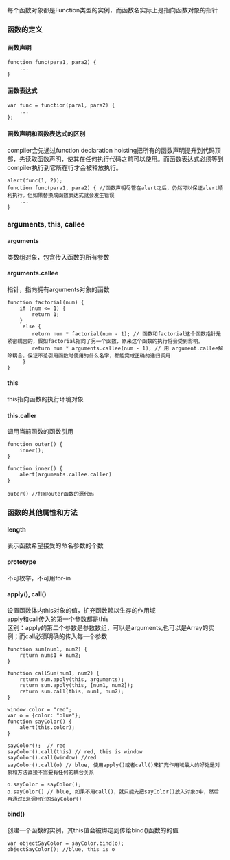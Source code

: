每个函数对象都是Function类型的实例，而函数名实际上是指向函数对象的指针    
### 函数的定义  
#### 函数声明  
```  
function func(para1, para2) {
	...
}  
```  
#### 函数表达式  
```  
var func = function(para1, para2) {
	...
};
```   
#### 函数声明和函数表达式的区别  
compiler会先通过function declaration hoisting把所有的函数声明提升到代码顶部，先读取函数声明，使其在任何执行代码之前可以使用。而函数表达式必须等到compiler执行到它所在行才会被释放执行。     
```   
alert(func(1, 2));
function func(para1, para2) { //函数声明尽管在alert之后，仍然可以保证alert顺利执行。但如果替换成函数表达式就会发生错误 
	...
}
```   

### arguments, this, callee   
#### arguments   
类数组对象，包含传入函数的所有参数   
#### arguments.callee  
指针，指向拥有arguments对象的函数
```   
function factorial(num) {
	if (num <= 1) {
		return 1;
	}
	 else {
	 	return num * factorial(num - 1); // 函数和factorial这个函数指针是紧密耦合的，假如factorial指向了另一个函数，原来这个函数的执行将会受到影响。
	 	return num * arguments.callee(num - 1); // 用 argument.callee解除耦合，保证不论引用函数时使用的什么名字，都能完成正确的递归调用  
	 }
}
```   
#### this   
this指向函数的执行环境对象   
#### this.caller   
调用当前函数的函数引用  
```   
function outer() {
	inner();
}

function inner() {
	alert(arguments.callee.caller) 
}

outer() //打印outer函数的源代码  
```   
### 函数的其他属性和方法  
#### length  
表示函数希望接受的命名参数的个数  
#### prototype   
不可枚举，不可用for-in  
#### apply(), call()  
设置函数体内this对象的值，扩充函数赖以生存的作用域  
apply和call传入的第一个参数都是this  
区别：apply的第二个参数是参数数组，可以是arguments,也可以是Array的实例；而call必须明确的传入每一个参数   
```   
function sum(num1, num2) {
	return nums1 + num2;
}

function callSum(num1, num2) {
	return sum.apply(this, arguments);
	return sum.apply(this, [num1, num2]);
	return sum.call(this, num1, num2);
}
```   
```   
window.color = "red";
var o = {color: "blue"};
function sayColor() {
	alert(this.color);
}

sayColor();  // red
sayColor().call(this) // red, this is window
sayColor().call(window) //red
sayColor().call(o) // blue, 使用apply()或者call()来扩充作用域最大的好处是对象和方法直接不需要有任何的耦合关系   

o.sayColor = sayColor();
o.sayColor() // blue, 如果不用call()，就只能先把sayColor()放入对象o中，然后再通过o来调用它的sayColor()   
```   
#### bind()  
创建一个函数的实例，其this值会被绑定到传给bind()函数的的值  
```  
var objectSayColor = sayColor.bind(o);
objectSayColor(); //blue, this is o
```
